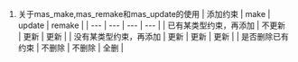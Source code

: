 1. 关于mas\_make,mas\_remake和mas\_update的使用
  | 添加约束 | make | update | remake |
  | --- | --- | --- | --- |
  | 已有某类型约束，再添加 | 不更新 | 更新 | 更新 |
  | 没有某类型约束，再添加 | 更新 | 更新 | 更新 |
  | 是否删除已有约束 | 不删除 | 不删除 | 全删 |



